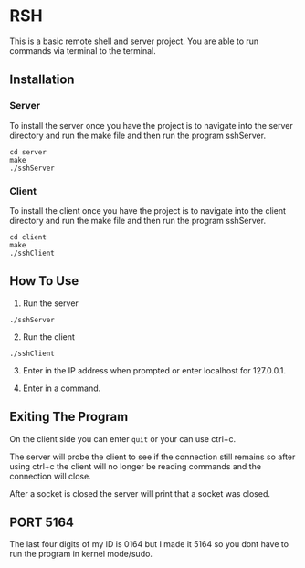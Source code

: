 # RSH

This is a basic remote shell and server project. You are able to run commands via terminal to the terminal.

## Installation

### Server

To install the server once you have the project is to navigate into the server directory and run the make file and then run
the program sshServer.

```
cd server
make
./sshServer
```

### Client

To install the client once you have the project is to navigate into the client directory and run the make file and then run
the program sshServer.

```
cd client
make
./sshClient
```

## How To Use

1. Run the server

```
./sshServer
```

2. Run the client

```
./sshClient
```

3. Enter in the IP address when prompted or enter localhost for 127.0.0.1.

4. Enter in a command.

## Exiting The Program

On the client side you can enter
`quit`
or your can use ctrl+c.

The server will probe the client to see if the connection still remains so after using ctrl+c the client will no longer be reading commands and the connection will close.

After a socket is closed the server will print that a socket was closed.

## PORT 5164
The last four digits of my ID is 0164 but I made it 5164 so you dont have to run the program in kernel mode/sudo.
